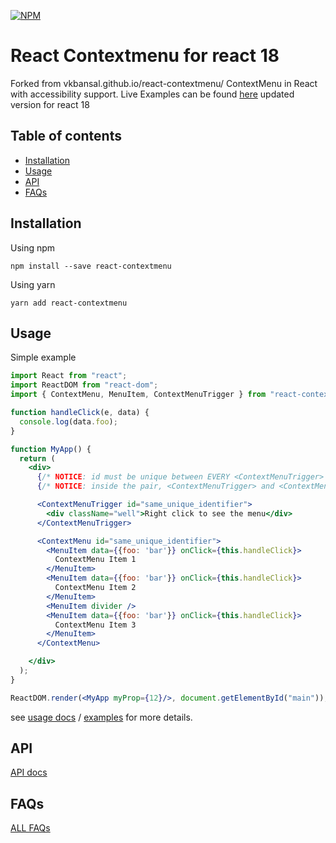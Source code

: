 [![NPM](https://nodei.co/npm/@naumandev/react-contextmenu.png?downloads=true&downloadRank=true&stars=true)](https://nodei.co/npm/@naumandev/react-contextmenu/)

# React Contextmenu for react 18
Forked from vkbansal.github.io/react-contextmenu/
ContextMenu in React with accessibility support. Live Examples can be found [here](//vkbansal.github.io/react-contextmenu/)
updated version for react 18

## Table of contents

 - [Installation](#installation)
 - [Usage](#usage)
 - [API](#api)
 - [FAQs](#faqs)

## Installation

Using npm

```
npm install --save react-contextmenu
```

Using yarn

```
yarn add react-contextmenu
```

## Usage

Simple example

```jsx
import React from "react";
import ReactDOM from "react-dom";
import { ContextMenu, MenuItem, ContextMenuTrigger } from "react-contextmenu";

function handleClick(e, data) {
  console.log(data.foo);
}

function MyApp() {
  return (
    <div>
      {/* NOTICE: id must be unique between EVERY <ContextMenuTrigger> and <ContextMenu> pair */}
      {/* NOTICE: inside the pair, <ContextMenuTrigger> and <ContextMenu> must have the same id */}

      <ContextMenuTrigger id="same_unique_identifier">
        <div className="well">Right click to see the menu</div>
      </ContextMenuTrigger>

      <ContextMenu id="same_unique_identifier">
        <MenuItem data={{foo: 'bar'}} onClick={this.handleClick}>
          ContextMenu Item 1
        </MenuItem>
        <MenuItem data={{foo: 'bar'}} onClick={this.handleClick}>
          ContextMenu Item 2
        </MenuItem>
        <MenuItem divider />
        <MenuItem data={{foo: 'bar'}} onClick={this.handleClick}>
          ContextMenu Item 3
        </MenuItem>
      </ContextMenu>

    </div>
  );
}

ReactDOM.render(<MyApp myProp={12}/>, document.getElementById("main"));
```

see [usage docs](./docs/usage.md) / [examples](./examples) for more details.

## API

[API docs](./docs/api.md)

## FAQs

[ALL FAQs](./docs/faq.md)

